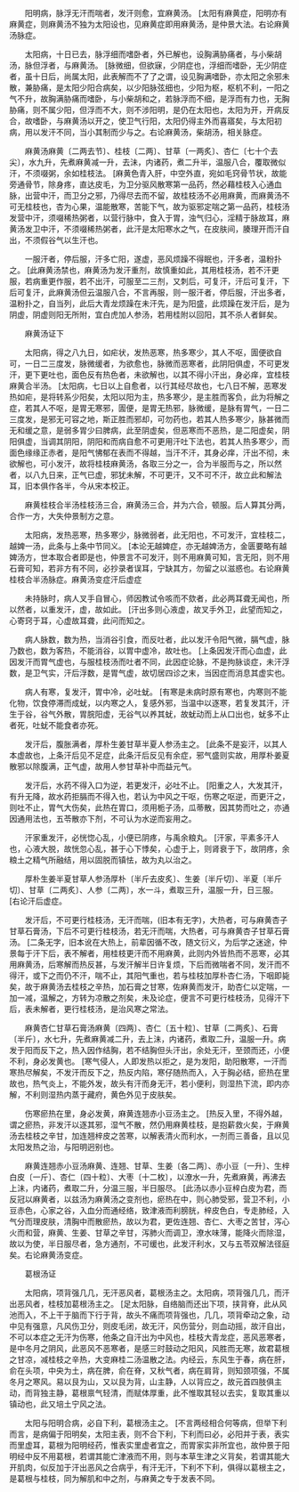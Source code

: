 <!-- { "loadSidebar": true } -->
　　阳明病，脉浮无汗而喘者，发汗则愈，宜麻黄汤。 [太阳有麻黄症，阳明亦有麻黄症，则麻黄汤不独为太阳设也，见麻黄症即用麻黄汤，是仲景大法。右论麻黄汤脉症。

　　太阳病，十日已去，脉浮细而嗜卧者，外已解也，设胸满胁痛者，与小柴胡汤，脉但浮者，与麻黄汤。 [脉微细，但欲寐，少阴症也，浮细而嗜卧，无少阴症者，虽十日后，尚属太阳，此表解而不了了之谓，设见胸满嗜卧，亦太阳之余邪未散，兼胁痛，是太阳少阳合病矣，以少阳脉弦细也，少阳为枢，枢机不利，一阳之气不升，故胸满胁痛而嗜卧，与小柴胡和之，若脉浮而不细，是浮而有力也，无胸胁痛，则不属少阳，但浮而不大，则不涉阳明，是仍在太阳也，太阳为开，开病反合，故嗜卧，与麻黄汤以开之，使卫气行阳，太阳仍得主外而喜寤矣，与太阳初病，用以发汗不同，当小其制而少与之。右论麻黄汤，柴胡汤，相关脉症。

　　麻黄汤麻黄〔二两去节〕、桂枝〔二两〕、甘草〔一两炙〕、杏仁〔七十个去尖〕，水九升，先煮麻黄减一升，去沬，内诸药，煮二升半，温服八合，覆取微似汗，不须啜粥，余如桂枝法。 [麻黄色青入肝，中空外直，宛如毛窍骨节状，故能旁通骨节，除身疼，直达皮毛，为卫分驱风散寒第一品药，然必藉桂枝入心通血脉，出营中汗，而卫分之邪，乃得尽去而不留，故桂枝汤不必用麻黄，而麻黄汤不可无桂枝也，杏为心果，温能散寒，苦能下气，故为驱邪定喘之第一品药，桂枝汤发营中汗，须啜稀热粥者，以营行脉中，食入于胃，浊气归心，淫精于脉故耳，麻黄汤发卫中汗，不须啜稀热粥者，此汗是太阳寒水之气，在皮肤间，腠理开而汗自出，不须假谷气以生汗也。

　　一服汗者，停后服，汗多亡阳，遂虚，恶风烦躁不得眠也，汗多者，温粉扑之。 [此麻黄汤禁也，麻黄汤为发汗重剂，故慎重如此，其用桂枝汤，若不汗更服，若病重更作服，若不出汗，可服至二三剂，又刺后，可复汗，汗后可复汗，下后可复汗，此麻黄汤但云温服八合，不言再服，则一服汗者，停后服，汗出多者，温粉扑之，自当列，此后大青龙烦躁在未汗先，是为阳盛，此烦躁在发汗后，是为阴虚，阴虚则阳无所附，宜白虎加人参汤，若用桂附以回阳，其不杀人者鲜矣。

　　麻黄汤证下

　　太阳病，得之八九日，如疟状，发热恶寒，热多寒少，其人不呕，圊便欲自可，一日二三度发，脉微缓者，为欲愈也，脉微而恶寒者，此阴阳俱虚，不可更发汗，更下更吐也，面色反有热色者，未欲解也，以其不得小汗出，身必痒，宜桂枝麻黄合半汤。 [太阳病，七日以上自愈者，以行其经尽故也，七八日不解，恶寒发热如疟，是将转系少阳矣，太阳以阳为主，热多寒少，是主胜而客负，此为将解之症，若其人不呕，是胃无寒邪，圊便，是胃无热邪，脉微缓，是脉有胃气，一日二三度发，是邪无可容之地，斯正胜而邪却，可勿药也，若其人热多寒少，脉甚微而无和缓之意，是弱多胃少曰脾病，此至阴虚矣，但恶寒而不恶热，是二阳虚矣，阴阳俱虚，当调其阴阳，阴阳和而病自愈不可更用汗吐下法也，若其人热多寒少，而面色缘缘正赤者，是阳气怫郁在表而不得越，当汗不汗，其身必痒，汗出不彻，未欲解也，可小发汗，故将桂枝麻黄汤，各取三分之一，合为半服而与之，所以然者，以八九日来，正气已虚，邪犹未解，不可更汗，又不可不汗，故立此和解法耳，旧本俱作各半，今从宋本校正。

　　麻黄桂枝合半汤桂枝汤三合，麻黄汤三合，并为六合，顿服。后人算其分两，合作一方，大失仲景制方之意。

　　太阳病，发热恶寒，热多寒少，脉微弱者，此无阳也，不可发汗，宜桂枝二，越婢一汤，此条与上条中节同义。 [本论无越婢症，亦无越婢汤方，金匮要略有越婢汤方，世本取合者即是也，仲景言不可发汗，则不用麻黄可知，言无阳，则不用石膏可知，若非方有不同，必抄录者误耳，宁缺其方，勿留之以滋惑也。右论麻黄桂枝合半汤脉症。麻黄汤变症汗后虚症

　　未持脉时，病人叉手自冒心，师因教试令咳而不欬者，此必两耳聋无闻也，所以然者，以重发汗，虚，故如此。 [汗出多则心液虚，故叉手外卫，此望而知之，心寄窍于耳，心虚故耳聋，此问而知之。

　　病人脉数，数为热，当消谷引食，而反吐者，此以发汗令阳气微，膈气虚，脉乃数也，数为客热，不能消谷，以胃中虚冷，故吐也。 [上条因发汗而心血虚，此因发汗而胃气虚也，与服桂枝汤而吐者不同，此因症论脉，不是拘脉谈症，未汗浮数，是卫气实，汗后浮数，是胃气虚，故切居四诊之末，当因症而消息其虚实也。

　　病人有寒，复发汗，胃中冷，必吐蚘。 [有寒是未病时原有寒也，内寒则不能化物，饮食停滞而成蚘，以内寒之人，复感外邪，当温中以逐寒，若复发其汗，汗生于谷，谷气外散，胃脘阳虚，无谷气以养其蚘，故蚘动而上从口出也，蚘多不止者死，吐蚘不能食者亦死。

　　发汗后，腹胀满者，厚朴生姜甘草半夏人参汤主之。 [此条不是妄汗，以其人本虚故也，上条汗后见不足症，此条汗后反见有余症，邪气盛则实故，用厚朴姜夏散邪以除腹满，正气虚，故用人参甘草补中而益元气。

　　发汗后，水药不得入口为逆，若更发汗，必吐不止。 [阳重之人，大发其汗，有升无降，故水药拒膈而不得入也，若认为中风之干呕，伤寒之呕逆，而更汗之，则吐不止，胃气大伤矣，此热在胃口，须用栀子汤，瓜蒂散，因其势而吐之，亦通因通用法也，五苓散亦下剂，不可认为水逆而妄用之。

　　汗家重发汗，必恍惚心乱，小便已阴疼，与禹余粮丸。 [汗家，平素多汗人也，心液大脱，故恍忽心乱，甚于心下悸矣，心虚于上，则肾衰于下，故阴疼，余粮土之精气所融结，用以固脱而镇怯，故为丸以治之。

　　厚朴生姜半夏甘草人参汤厚朴〔半斤去皮炙〕、生姜〔半斤切〕、半夏〔半斤切〕、甘草〔二两炙〕、人参〔二两〕，水一斗，煮取三升，温服一升，日三服。 [右论汗后虚症。

　　发汗后，不可更行桂枝汤，无汗而喘，(旧本有无字)，大热者，可与麻黄杏子甘草石膏汤，下后不可更行桂枝汤，若无汗而喘，大热者，可与麻黄杏子甘草石膏汤。 [二条无字，旧本讹在大热上，前辈因循不改，随文衍义，为后学之迷途，仲景每于汗下后，表不解者，用桂枝更汗而不用麻黄，此则内外皆热而不恶寒，必其用麻黄汤，后寒解而热反甚，与发汗解半日许复烦，下后而微喘者不同，发汗而不得汗，或下之而仍不汗，喘不止，其阳气重也，若与桂枝加厚朴杏仁汤，下咽即毙矣，故于麻黄汤去桂枝之辛热，加石膏之甘寒，佐麻黄而发汗，助杏仁以定喘，一加一减，温解之，方转为凉散之剂矣，未及论症，便言不可更行桂枝汤，见得汗下后，表未解者，更行桂枝汤，是治风寒之常法。

　　麻黄杏仁甘草石膏汤麻黄〔四两〕、杏仁〔五十粒〕、甘草〔二两炙〕、石膏〔半斤〕，水七升，先煮麻黄减二升，去上沬，内诸药，煮取二升，温服一升。病发于阳而反下之，热入因作结胸，若不结胸但头汗出，余处无汗，至颈而还，小便不利，身必发黄也。 [寒气侵人，人即发热以拒之，是为发阳，助阳散寒，一汗而寒热尽解矣，不发汗而反下之，热反内陷，寒仔随热而入，入于胸必结，瘀热在里故也，热气炎上，不能外发，故头有汗而身无汗，若小便利，则湿热下流，即内亦解，不利则湿热内蒸于藏府，黄色外见于皮肤矣。

　　伤寒瘀热在里，身必发黄，麻黄连翘赤小豆汤主之。 [热反入里，不得外越，谓之瘀热，非发汗以逐其邪，湿气不散，然仍用麻黄桂枝，是抱薪救火矣，于麻黄汤去桂枝之辛甘，加连翘梓皮之苦寒，以解表清火而利水，一剂而三善备，且以见太阳发热之治，与阳明迥别也。

　　麻黄连翘赤小豆汤麻黄、连翘、甘草、生姜〔各二两〕、赤小豆〔一升〕、生梓白皮〔一斤〕、杏仁〔四十粒〕、大枣〔十二枚〕，以潦水一升，先煮麻黄，再沸去上沬，内诸药，煮取二升，分温三服，半日服尽。 [此汤以赤小豆梓白皮为君，而反冠以麻黄者，以兹汤为麻黄汤之变剂也，瘀热在中，则心肺受邪，营卫不利，小豆赤色，心家之谷，入血分而通经络，致津液而利膀胱，梓皮色白，专走肺经，入气分而理皮肤，清胸中而散瘀热，故以为君，更佐连翘、杏仁、大枣之苦甘，泻心火而和营，麻黄、生姜、甘草之辛甘，泻肺火而调卫，潦水味薄，能降火而除湿，故以为使，半日服尽者，急方通剂，不可缓也，此发汗利水，又与五苓双解法径庭矣。右论麻黄汤变症。

　　葛根汤证

　　太阳病，项背强几几，无汗恶风者，葛根汤主之。太阳病，项背强几几，而汗出恶风者，桂枝加葛根汤主之。 [足太阳脉，自络脑而还出下项，挟背脊，此从风池而入，不上干于脑而下行于背，故头不痛而项背强也，几几，项背牵动之象，动中见有强意，凡风伤卫分，则皮毛闭，故无汗，风伤营分，则血动摇，故汗自出，不可以本症之无汗为伤寒，他条之自汗出为中风也，桂枝大青龙症，恶风恶寒者，是中冬月之阴风，此恶风不恶寒者，是感三时鼓动之阳风，风胜而无寒，故君葛根之甘凉，减桂枝之辛热，大变麻桂二汤温散之法。内经云，东风生于春，病在肝，俞在头项，中央为土，病在脾，俞在脊，又秋气者，病在肩背，则知颈项强，不属冬月之寒风。易以艮为山，又以艮为背，山主静，人以背应之，故元首四肢俱主动，而背独主静，葛根禀气轻清，而赋体厚重，此不惟取其轻以去实，复取其重以镇动也，此又培土宁风之法。

　　太阳与阳明合病，必自下利，葛根汤主之。 [不言两经相合何等病，但举下利而言，是病偏于阳明矣，太阳主表，则不合下利，下利而曰必，必阳并于表，表实而里虚耳，葛根为阳明经药，惟表实里虚者宜之，而胃家实非所宜也，故仲景于阳明经中反不用葛根，若谓其能亡津液而不用，则与本草生津之义背矣，若谓其能大开肌肉，似反加于汗出恶风之合病乎，有汗无汗，下利不下利，俱得以葛根主之，是葛根与桂枝，同为解肌和中之剂，与麻黄之专于发表不同。

